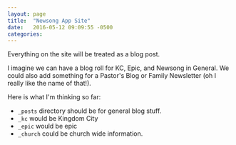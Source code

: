 ```yaml
---
layout: page
title:  "Newsong App Site"
date:   2016-05-12 09:09:55 -0500
categories:
---
```



Everything on the site will be treated as a blog post. 

I imagine we can have a blog roll for KC, Epic, and Newsong in General. We could also add something for a Pastor's Blog or Family Newsletter (oh I really like the name of that!).

Here is what I'm thinking so far:

- `_posts` directory should be for general blog stuff.
- `_kc` would be Kingdom City
- `_epic` would be epic
- `_church` could be church wide information.